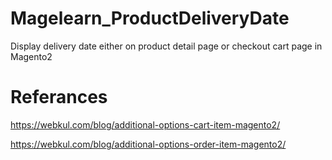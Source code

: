 # Magelearn_ProductDeliveryDate
Display delivery date either on product detail page or checkout cart page in Magento2

# Referances
https://webkul.com/blog/additional-options-cart-item-magento2/

https://webkul.com/blog/additional-options-order-item-magento2/

